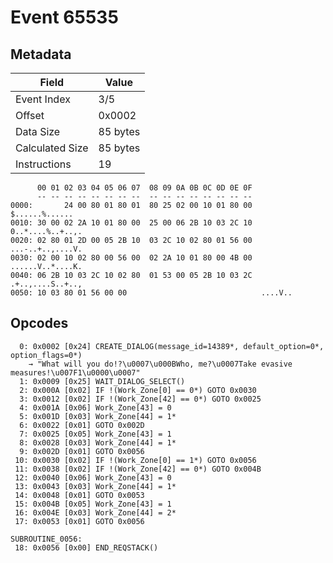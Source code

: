 # Event 65535

## Metadata

| Field           | Value    |
|-----------------|----------|
| Event Index     | 3/5      |
| Offset          | 0x0002   |
| Data Size       | 85 bytes |
| Calculated Size | 85 bytes |
| Instructions    | 19       |

```
      00 01 02 03 04 05 06 07  08 09 0A 0B 0C 0D 0E 0F
      -- -- -- -- -- -- -- --  -- -- -- -- -- -- -- --
0000:       24 00 80 01 80 01  80 25 02 00 10 01 80 00    $......%......
0010: 30 00 02 2A 10 01 80 00  25 00 06 2B 10 03 2C 10  0..*....%..+..,.
0020: 02 80 01 2D 00 05 2B 10  03 2C 10 02 80 01 56 00  ...-..+..,....V.
0030: 02 00 10 02 80 00 56 00  02 2A 10 01 80 00 4B 00  ......V..*....K.
0040: 06 2B 10 03 2C 10 02 80  01 53 00 05 2B 10 03 2C  .+..,....S..+..,
0050: 10 03 80 01 56 00 00                              ....V..         
```

## Opcodes

```
  0: 0x0002 [0x24] CREATE_DIALOG(message_id=14389*, default_option=0*, option_flags=0*)
    → "What will you do!?\u0007\u000BWho, me?\u0007Take evasive measures!\u007F1\u0000\u0007"
  1: 0x0009 [0x25] WAIT_DIALOG_SELECT()
  2: 0x000A [0x02] IF !(Work_Zone[0] == 0*) GOTO 0x0030
  3: 0x0012 [0x02] IF !(Work_Zone[42] == 0*) GOTO 0x0025
  4: 0x001A [0x06] Work_Zone[43] = 0
  5: 0x001D [0x03] Work_Zone[44] = 1*
  6: 0x0022 [0x01] GOTO 0x002D
  7: 0x0025 [0x05] Work_Zone[43] = 1
  8: 0x0028 [0x03] Work_Zone[44] = 1*
  9: 0x002D [0x01] GOTO 0x0056
 10: 0x0030 [0x02] IF !(Work_Zone[0] == 1*) GOTO 0x0056
 11: 0x0038 [0x02] IF !(Work_Zone[42] == 0*) GOTO 0x004B
 12: 0x0040 [0x06] Work_Zone[43] = 0
 13: 0x0043 [0x03] Work_Zone[44] = 1*
 14: 0x0048 [0x01] GOTO 0x0053
 15: 0x004B [0x05] Work_Zone[43] = 1
 16: 0x004E [0x03] Work_Zone[44] = 2*
 17: 0x0053 [0x01] GOTO 0x0056

SUBROUTINE_0056:
 18: 0x0056 [0x00] END_REQSTACK()
```
